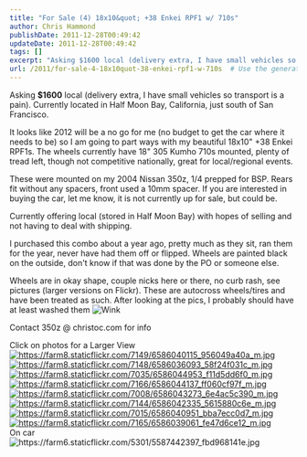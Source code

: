 ```yaml
---
title: "For Sale (4) 18x10&quot; +38 Enkei RPF1 w/ 710s"
author: Chris Hammond
publishDate: 2011-12-28T00:49:42
updateDate: 2011-12-28T00:49:42
tags: []
excerpt: "Asking $1600 local (delivery extra, I have small vehicles so transport is a pain). Currently located in Half Moon Bay, California, just south of San Francisco.  It looks like 2012 will be a no go for me (no budget to get the car where it needs to be) so I am going to part ways with my beautiful 18x10\" +38 Enkei RPF1s. The wheels currently have 18\" 305 Kumho 710s mounted, plenty of tread left, though not competitive nationally, great for local/regional events."
url: /2011/for-sale-4-18x10quot-38-enkei-rpf1-w-710s  # Use the generated URL with year
---
```

<p>Asking <b>$1600</b> local (delivery extra, I have small vehicles so transport is a pain). Currently located in Half Moon Bay, California, just south of San Francisco.</p>  <p>It looks like 2012 will be a no go for me (no budget to get the car where it needs to be) so I am going to part ways with my beautiful 18x10&quot; +38 Enkei RPF1s. The wheels currently have 18&quot; 305 Kumho 710s mounted, plenty of tread left, though not competitive nationally, great for local/regional events.</p>  <p>These were mounted on my 2004 Nissan 350z, 1/4 prepped for BSP. Rears fit without any spacers, front used a 10mm spacer. If you are interested in buying the car, let me know, it is not currently up for sale, but could be.</p>  <p>Currently offering local (stored in Half Moon Bay) with hopes of selling and not having to deal with shipping.</p>  <p>I purchased this combo about a year ago, pretty much as they sit, ran them for the year, never have had them off or flipped. Wheels are painted black on the outside, don't know if that was done by the PO or someone else.</p>  <p>Wheels are in okay shape, couple nicks here or there, no curb rash, see pictures (larger versions on Flickr). These are autocross wheels/tires and have been treated as such. After looking at the pics, I probably should have at least washed them <img border="0" alt="Wink" src="https://www.baautox.com/forum/images/smiley_icons/icon_wink.gif" /></p>  <p>Contact 350z @ christoc.com for info</p>  <p>Click on photos for a Larger View   <br /><a href="https://www.flickr.com/photos/chammond/6586040115/in/photostream"><img border="0" alt="https://farm8.staticflickr.com/7149/6586040115_956049a40a_m.jpg" src="https://farm8.staticflickr.com/7149/6586040115_956049a40a_m.jpg" /> </a><a href="https://www.flickr.com/photos/chammond/6586036093/in/photostream"><img border="0" alt="https://farm8.staticflickr.com/7148/6586036093_58f24f031c_m.jpg" src="https://farm8.staticflickr.com/7148/6586036093_58f24f031c_m.jpg" /></a>    <br /><a href="https://www.flickr.com/photos/chammond/6586044953/in/photostream"><img border="0" alt="https://farm8.staticflickr.com/7035/6586044953_f11d5dd6f0_m.jpg" src="https://farm8.staticflickr.com/7035/6586044953_f11d5dd6f0_m.jpg" /> </a><a href="https://www.flickr.com/photos/chammond/6586044137/in/photostream"><img border="0" alt="https://farm8.staticflickr.com/7166/6586044137_ff060cf97f_m.jpg" src="https://farm8.staticflickr.com/7166/6586044137_ff060cf97f_m.jpg" /></a>    <br /><a href="https://www.flickr.com/photos/chammond/6586043273/in/photostream"><img border="0" alt="https://farm8.staticflickr.com/7008/6586043273_6e4ac5c390_m.jpg" src="https://farm8.staticflickr.com/7008/6586043273_6e4ac5c390_m.jpg" /> </a><a href="https://www.flickr.com/photos/chammond/6586042335/in/photostream"><img border="0" alt="https://farm8.staticflickr.com/7144/6586042335_5615880c6e_m.jpg" src="https://farm8.staticflickr.com/7144/6586042335_5615880c6e_m.jpg" /></a>    <br /><a href="https://www.flickr.com/photos/chammond/6586040951/in/photostream"><img border="0" alt="https://farm8.staticflickr.com/7015/6586040951_bba7ecc0d7_m.jpg" src="https://farm8.staticflickr.com/7015/6586040951_bba7ecc0d7_m.jpg" /> </a><a href="https://www.flickr.com/photos/chammond/6586039061/in/photostream"><img border="0" alt="https://farm8.staticflickr.com/7165/6586039061_fe47d6ce12_m.jpg" src="https://farm8.staticflickr.com/7165/6586039061_fe47d6ce12_m.jpg" /></a>    <br />On car    <br /><img border="0" alt="https://farm6.staticflickr.com/5301/5587442397_fbd968141e.jpg" src="https://farm6.staticflickr.com/5301/5587442397_fbd968141e.jpg" /></p>
